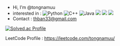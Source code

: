 - Hi, I’m @tongnamuu
- interested in : ![Python](https://img.shields.io/badge/-Python-green) ![C++](https://img.shields.io/badge/-C++-blue) ![Java](https://img.shields.io/badge/-Java-orange) ![](https://img.shields.io/badge/-Algorithm-purple) ![](https://img.shields.io/badge/-Spring%20Boot-yellowgreen) ![](https://img.shields.io/badge/-MSA-lightgrey) 
- Contact : thban33@gmail.com


[![Solved.ac Profile](http://mazassumnida.wtf/api/v2/generate_badge?boj=tongnamuu)](https://solved.ac/tongnamuu/)


LeetCode Profile : https://leetcode.com/tongnamuu/
